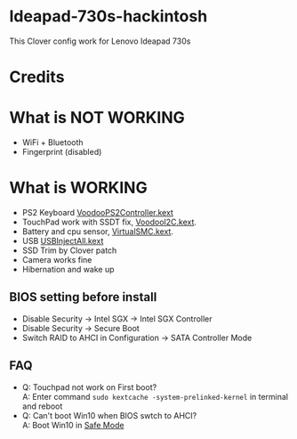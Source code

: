 # Ideapad-730s-hackintosh
This Clover config work for Lenovo Ideapad 730s
# Credits
# What is NOT WORKING
* WiFi + Bluetooth
* Fingerprint (disabled)
# What is WORKING
* PS2 Keyboard  [VoodooPS2Controller.kext](https://github.com/alexandred/VoodooI2C/releases/latest)
* TouchPad work with SSDT fix, [VoodooI2C.kext](https://github.com/alexandred/VoodooI2C/releases/latest). 
* Battery and cpu sensor, [VirtualSMC.kext](https://github.com/acidanthera/VirtualSMC/releases/latest). 
* USB [USBInjectAll.kext](https://bitbucket.org/RehabMan/os-x-usb-inject-all/downloads)
* SSD Trim by Clover patch 
* Camera works fine
* Hibernation and wake up
## BIOS setting before install
* Disable Security -> Intel SGX -> Intel SGX Controller
* Disable Security -> Secure Boot
* Switch RAID to AHCI in Configuration -> SATA Controller Mode

## FAQ

- Q: Touchpad not work on First boot?  
  A: Enter command `sudo kextcache -system-prelinked-kernel` in terminal and reboot
- Q: Can't boot Win10 when BIOS swtch to AHCI?  
  A: Boot Win10 in [Safe Mode](https://support.microsoft.com/help/12376) 
